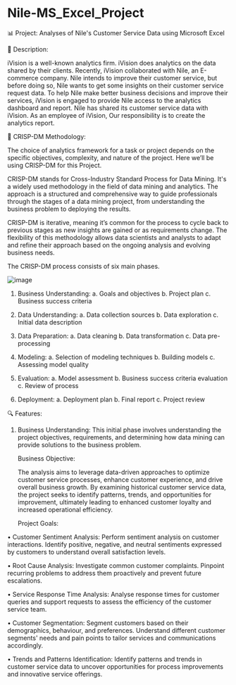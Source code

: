 # Nile-MS_Excel_Project

📊 Project: Analyses of Nile's Customer Service Data using Microsoft Excel


📝 Description: 

iVision is a well-known analytics firm. iVision does analytics on the data shared by their clients. Recently, iVision collaborated with Nile, an E-commerce company. Nile intends to improve their customer service, but before doing so, Nile wants to get some insights on their customer service request data. To help Nile make better business decisions and improve their services, iVision is engaged to provide Nile access to the analytics dashboard and report. Nile has shared its customer service data with iVision.
As an employee of iVision, Our responsibility is to create the analytics report.


🔄 CRISP-DM Methodology:

The choice of analytics framework for a task or project depends on the specific objectives, complexity, and nature of the project. Here we’ll be using CRISP-DM for this Project.

CRISP-DM stands for Cross-Industry Standard Process for Data Mining. It's a widely used methodology in the field of data mining and analytics. The approach is a structured and comprehensive way to guide professionals through the stages of a data mining project, from understanding the business problem to deploying the results.

CRISP-DM is iterative, meaning it’s common for the process to cycle back to previous stages as new insights are gained or as requirements change. The flexibility of this methodology allows data scientists and analysts to adapt and refine their approach based on the ongoing analysis and evolving business needs.

The CRISP-DM process consists of six main phases.

![image](https://github.com/shishir1991/MS_Excel_Project/assets/157515610/4d777d42-9582-4230-b22a-65a39b160749)


1. Business Understanding: a. Goals and objectives b. Project plan c. Business success criteria

2. Data Understanding: a. Data collection sources b. Data exploration c. Initial data description

3. Data Preparation: a. Data cleaning b. Data transformation c. Data pre-processing
 
4. Modeling: a. Selection of modeling techniques b. Building models c. Assessing model quality

5. Evaluation: a. Model assessment b. Business success criteria evaluation c. Review of process

6. Deployment: a. Deployment plan b. Final report c. Project review


🔍 Features:

1. Business Understanding: This initial phase involves understanding the project objectives, requirements, and determining how data mining can provide solutions to the business problem.
 
   Business Objective:
   
   The analysis aims to leverage data-driven approaches to optimize customer service processes, enhance customer experience, and drive overall business growth. By examining historical customer service data, the project seeks to identify 
   patterns, trends, and opportunities for improvement, ultimately leading to enhanced customer loyalty and increased operational efficiency. 

   Project Goals:
   
  • Customer Sentiment Analysis: Perform sentiment analysis on customer interactions. Identify positive, negative, and neutral sentiments expressed by customers to understand overall satisfaction levels. 
  
  • Root Cause Analysis: Investigate common customer complaints. Pinpoint recurring problems to address them proactively and prevent future escalations. 
  
  • Service Response Time Analysis: Analyse response times for customer queries and support requests to assess the efficiency of the customer service team.
  
  • Customer Segmentation: Segment customers based on their demographics, behaviour, and preferences. Understand different customer segments' needs and pain points to tailor services and communications accordingly. 
  
  • Trends and Patterns Identification: Identify patterns and trends in customer service data to uncover opportunities for process improvements and innovative service offerings.






